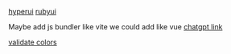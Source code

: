 [hyperui](https://www.hyperui.dev/)
[rubyui](https://rubyui.com/)

Maybe add js bundler like vite
we could add like vue
[chatgpt link](https://chatgpt.com/share/67ec6bb2-8510-8007-8414-e5608d0bcee2)

[validate colors](https://color-contrast-checker.deque.com/)